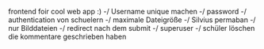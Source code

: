 frontend foir cool web app :)
-/ Username unique machen
-/ password
-/ authentication von schuelern
-/ maximale Dateigröße 
-/ Silvius permaban
-/ nur Bilddateien
-/ redirect nach dem submit
-/ superuser
-/ schüler löschen die kommentare geschrieben haben
